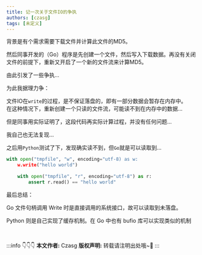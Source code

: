 ```yaml
---
title: 记一次关于文件IO的争执
authors: [czasg]
tags: [未定义]
---
```


背景是有个需求需要下载文件并计算此文件的MD5。

然后同事开发的（Go）程序是先创建一个文件，然后写入下载数据。再没有关闭文件的前提下，重新又开启了一个新的文件流来计算MD5。

由此引发了一些争执...

<!--truncate-->

为此我据理力争：

文件IO在`write`的过程，是不保证落盘的，即有一部分数据会暂存在内存中。   
在这种情况下，重新创建一个只读的文件流，可能读不到在内存中的数据...

但是同事用实际证明了，这段代码再实际计算过程，并没有任何问题...

我自己也无法复现...

之后用`Python`测试了下，发现确实读不到，但`Go`就是可以读取到...

```python
with open("tmpfile", "w", encoding="utf-8) as w:
    w.write("hello world")
    
    with open("tmpfile", "r", encoding="utf-8") as r:
        assert r.read() == "hello world"
```

最后总结：   

Go 文件句柄调用 Write 时是直接调用的系统接口，故可以读取到未落盘。

Python 则是自己实现了缓存机制。在 Go 中也有 bufio 库可以实现类似的机制

<br/>

:::info 👇👇👇
**本文作者:** Czasg
**版权声明:** 转载请注明出处哦~👮‍
:::
